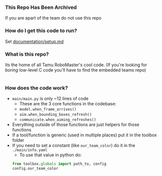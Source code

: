 ### This Repo Has Been Archived

If you are apart of the team do not use this repo

### How do I get this code to run?

Set [documentation/setup.md](https://github.com/TAMU-Robomasters/cv_main/blob/master/documentation/setup.md)

### What is this repo?

Its the home of all Tamu RoboMaster's cool code. (If you're looking for *boring* low-level C code you'll have to find the embedded teams repo)<br>
<br>

### How does the code work?

- `main/main.py` is only ~12 lines of code
     - These are the 3 core functions in the codebase:
     - `model.when_frame_arrives()`
     - `aim.when_bounding_boxes_refresh()`
     - `communicate.when_aiming_refreshes()`
- Everything outside of those functions are just helpers for those functions 
- If a tool/function is generic (used in multiple places) put it in the toolbox folder
- If you need to set a constant (like `our_team_color`) do it in the `./main/info.yaml`
    - To use that value in python do:<br>
    ```py
    from toolbox.globals import path_to, config
    config.our_team_color
    ```
